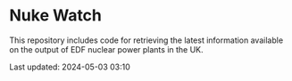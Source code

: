 # Nuke Watch

This repository includes code for retrieving the latest information available on the output of EDF nuclear power plants in the UK.

Last updated: 2024-05-03 03:10